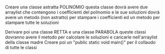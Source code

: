Creare una classe astratta POLINOMIO
questa classe dovrà avere due arraylist che contengono i coefficienti del polinomio e le sue soluzioni
dovrà avere un metodo (non astratto) per stampare i coefficienti ed un metodo per stampare tutte le soluzioni


Derivare poi una classe RETTA e una classe PARABOLA
queste classi dovranno avere il metodo per calcolare le soluzioni e caricarle nell'arraylist della classe madre
Creare poi un "public static void main()" per il collaudo di tutte le classi